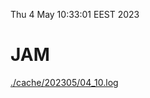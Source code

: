 Thu  4 May 10:33:01 EEST 2023
# JAM
<a href='./cache/202305/04_10.log'>./cache/202305/04_10.log</a>
